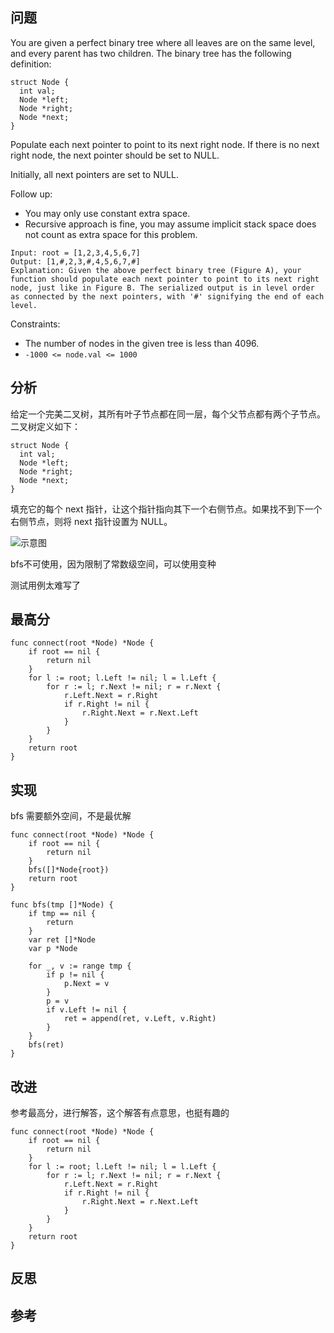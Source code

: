 ## 问题
You are given a perfect binary tree where all leaves are on the same level, and every parent has two children. The binary tree has the following definition:
```
struct Node {
  int val;
  Node *left;
  Node *right;
  Node *next;
}
```
Populate each next pointer to point to its next right node. If there is no next right node, the next pointer should be set to NULL.

Initially, all next pointers are set to NULL.

Follow up:

- You may only use constant extra space.
- Recursive approach is fine, you may assume implicit stack space does not count as extra space for this problem.

```
Input: root = [1,2,3,4,5,6,7]
Output: [1,#,2,3,#,4,5,6,7,#]
Explanation: Given the above perfect binary tree (Figure A), your function should populate each next pointer to point to its next right node, just like in Figure B. The serialized output is in level order as connected by the next pointers, with '#' signifying the end of each level.
 ```

Constraints:

- The number of nodes in the given tree is less than 4096.
- `-1000 <= node.val <= 1000`

## 分析
给定一个完美二叉树，其所有叶子节点都在同一层，每个父节点都有两个子节点。二叉树定义如下：
```
struct Node {
  int val;
  Node *left;
  Node *right;
  Node *next;
}
```
填充它的每个 next 指针，让这个指针指向其下一个右侧节点。如果找不到下一个右侧节点，则将 next 指针设置为 NULL。

![示意图](https://assets.leetcode-cn.com/aliyun-lc-upload/uploads/2019/02/15/116_sample.png)

bfs不可使用，因为限制了常数级空间，可以使用变种

测试用例太难写了

## 最高分
```golang
func connect(root *Node) *Node {
    if root == nil {
        return nil
    }
    for l := root; l.Left != nil; l = l.Left {
        for r := l; r.Next != nil; r = r.Next {
            r.Left.Next = r.Right
            if r.Right != nil {
                r.Right.Next = r.Next.Left
            }
        }
    }
    return root
}
```

## 实现
bfs 需要额外空间，不是最优解
```golang
func connect(root *Node) *Node {
    if root == nil {
        return nil
    }
    bfs([]*Node{root})
    return root
}

func bfs(tmp []*Node) {
    if tmp == nil {
        return
    }
    var ret []*Node
    var p *Node

    for _, v := range tmp {
        if p != nil {
            p.Next = v
        }
        p = v
        if v.Left != nil {
            ret = append(ret, v.Left, v.Right)
        }
    }
    bfs(ret)
}
```

## 改进
参考最高分，进行解答，这个解答有点意思，也挺有趣的
```golang
func connect(root *Node) *Node {
    if root == nil {
        return nil
    }
    for l := root; l.Left != nil; l = l.Left {
        for r := l; r.Next != nil; r = r.Next {
            r.Left.Next = r.Right
            if r.Right != nil {
                r.Right.Next = r.Next.Left
            }
        }
    }
    return root
}
```

## 反思

## 参考